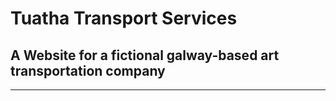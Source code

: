 # Tuatha Transport Services
## A Website for a fictional galway-based art transportation company
---
